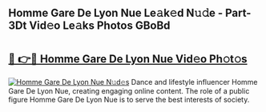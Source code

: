 ## Homme Gare De Lyon Nue Le𝚊k𝚎d N𝚞𝚍e - Part-3Dt Vid𝚎o Le𝚊ks Photos GBoBd

# <h2><a href="http://fb2mait.evod.top/?m=Homme+Gare+De+Lyon+Nue">🔗 👉🔴 Homme Gare De Lyon Nue Vid𝚎o Ph𝚘t𝚘s</a></h2>

[![Homme Gare De Lyon Nue N𝚞d𝚎s](https://i.imgur.com/8V9OHl7.gif)](http://fb2mait.evod.top/?m=Homme+Gare+De+Lyon+Nue)
Dance and lifestyle influencer Homme Gare De Lyon Nue, creating engaging online content. The role of a public figure Homme Gare De Lyon Nue is to serve the best interests of society. 
